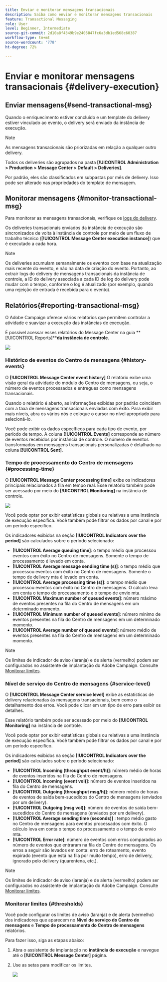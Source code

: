 ```yaml
---
title: Enviar e monitorar mensagens transacionais
description: Saiba como enviar e monitorar mensagens transacionais
feature: Transactional Messaging
role: User
level: Beginner, Intermediate
source-git-commit: 2d10a8f4349b9e2405847fc6a3db1ed568c60387
workflow-type: tm+mt
source-wordcount: '778'
ht-degree: 72%

---
```



# Enviar e monitorar mensagens transacionais {#delivery-execution}

## Enviar mensagens{#send-transactional-msg}

Quando o enriquecimento estiver concluído e um template do delivery estiver vinculado ao evento, o delivery será enviado da instância de execução.

>[!NOTE]
>
>As mensagens transacionais são priorizadas em relação a qualquer outro delivery.

Todos os deliveries são agrupados na pasta **[!UICONTROL Administration > Production > Message Center > Default > Deliveries]**.

Por padrão, eles são classificados em subpastas por mês de delivery. Isso pode ser alterado nas propriedades do template de mensagem.

## Monitorar mensagens {#monitor-transactional-msg}

Para monitorar as mensagens transacionais, verifique os [logs do delivery](send.md).

Os deliveries transacionais enviados da instância de execução são sincronizados de volta à instância de controle por meio de um fluxo de trabalho técnico (**[!UICONTROL Message Center execution instance]**) que é executado a cada hora.

>[!NOTE]
>
>Os deliveries acumulam semanalmente os eventos com base na atualização mais recente do evento, e não na data de criação do evento. Portanto, ao extrair logs do delivery de mensagens transacionais da instância de controle, a ID do delivery associada a cada ID de log do delivery pode mudar com o tempo, conforme o log é atualizado (por exemplo, quando uma rejeição de entrada é recebida para o evento).

<!--
To monitor the activity and running of the execution instance(s), see [Transactional messaging reports](transactional-messaging-reports.md).-->

## Relatórios{#reporting-transactional-msg}

O Adobe Campaign oferece vários relatórios que permitem controlar a atividade e suavizar a execução das instâncias de execução.

É possível acessar esses relatórios do Message Center na guia **[!UICONTROL Reports]****da instância de controle**.

![](assets/mc-reports.png)

### Histórico de eventos do Centro de mensagens {#history-events}

O **[!UICONTROL Message Center event history]** O relatório exibe uma visão geral da atividade do módulo do Centro de mensagens, ou seja, o número de eventos processados e entregues como mensagens transacionais.

Quando o relatório é aberto, as informações exibidas por padrão coincidem com a taxa de mensagens transacionais enviadas com êxito. Para exibir mais níveis, abra os vários nós e coloque o cursor no nível apropriado para selecioná-lo.

Você pode exibir os dados específicos para cada tipo de evento, por período de tempo. A coluna **[!UICONTROL Events]** corresponde ao número de eventos recebidos por instância de controle. O número de eventos transformados em mensagens transacionais personalizadas é detalhado na coluna **[!UICONTROL Sent]**.


### Tempo de processamento do Centro de mensagens {#processing-time}

O **[!UICONTROL Message Center processing time]** exibe os indicadores principais relacionados à fila em tempo real. Esse relatório também pode ser acessado por meio do **[!UICONTROL Monitoring]** na instância de controle.

![](assets/mc-processing-time-report.png)

Você pode optar por exibir estatísticas globais ou relativas a uma instância de execução específica. Você também pode filtrar os dados por canal e por um período específico.

Os indicadores exibidos na seção **[!UICONTROL Indicators over the period]** são calculados sobre o período selecionado:

* **[!UICONTROL Average queuing time]**: o tempo médio que processou eventos com êxito no Centro de mensagens. Somente o tempo de processamento é levado em conta.
* **[!UICONTROL Average message sending time (s)]**: o tempo médio que processou eventos com êxito no Centro de mensagens. Somente o tempo de delivery mta é levado em conta.
* **[!UICONTROL Average processing time (s)]**: o tempo médio que processou eventos com êxito no Centro de mensagens. O cálculo leva em conta o tempo do processamento e o tempo de envio mta.
* **[!UICONTROL Maximum number of queued events]**: número máximo de eventos presentes na fila do Centro de mensagens em um determinado momento.
* **[!UICONTROL Minimum number of queued events]**: número mínimo de eventos presentes na fila do Centro de mensagens em um determinado momento.
* **[!UICONTROL Average number of queued events]**: número médio de eventos presentes na fila do Centro de mensagens em um determinado momento.

>[!NOTE]
>
>Os limites de indicador de aviso (laranja) e de alerta (vermelho) podem ser configurados no assistente de implantação do Adobe Campaign. Consulte [Monitorar limites](#thresholds).



### Nível de serviço do Centro de mensagens {#service-level}

O **[!UICONTROL Message Center service level]** exibe as estatísticas de delivery relacionadas às mensagens transacionais, bem como o detalhamento dos erros. Você pode clicar em um tipo de erro para exibir os detalhes.

Esse relatório também pode ser acessado por meio do **[!UICONTROL Monitoring]** na instância de controle.

Você pode optar por exibir estatísticas globais ou relativas a uma instância de execução específica. Você também pode filtrar os dados por canal e por um período específico.

Os indicadores exibidos na seção **[!UICONTROL Indicators over the period]** são calculados sobre o período selecionado:

* **[!UICONTROL Incoming (throughput event/h)]**: número médio de horas de eventos inseridos na fila do Centro de mensagens.
* **[!UICONTROL Incoming (event vol)]**: número de eventos inseridos na fila do Centro de mensagens.
* **[!UICONTROL Outgoing (throughput msg/h)]**: número médio de horas de eventos de saída bem-sucedidos do Centro de mensagens (enviados por um delivery).
* **[!UICONTROL Outgoing (msg vol)]**: número de eventos de saída bem-sucedidos do Centro de mensagens (enviados por um delivery).
* **[!UICONTROL Average sending time (seconds)]** : tempo médio gasto no Centro de mensagens para eventos processados com êxito. O cálculo leva em conta o tempo do processamento e o tempo de envio mta.
* **[!UICONTROL Error rate]**: número de eventos com erros comparados ao número de eventos que entraram na fila do Centro de mensagens. Os erros a seguir são levados em conta: erro de roteamento, evento expirado (evento que está na fila por muito tempo), erro de delivery, ignorado pelo delivery (quarentena, etc.).

>[!NOTE]
>
>Os limites de indicador de aviso (laranja) e de alerta (vermelho) podem ser configurados no assistente de implantação do Adobe Campaign. Consulte [Monitorar limites](#thresholds).

### Monitorar limites {#thresholds}

Você pode configurar os limites de aviso (laranja) e de alerta (vermelho) dos indicadores que aparecem no **Nível de serviço do Centro de mensagens** e **Tempo de processamento do Centro de mensagens** relatórios.

Para fazer isso, siga as etapas abaixo:

1. Abra o assistente de implantação no **instância de execução** e navegue até o **[!UICONTROL Message Center]** página.
1. Use as setas para modificar os limites.

   ![](assets/mc-thresholds.png)

